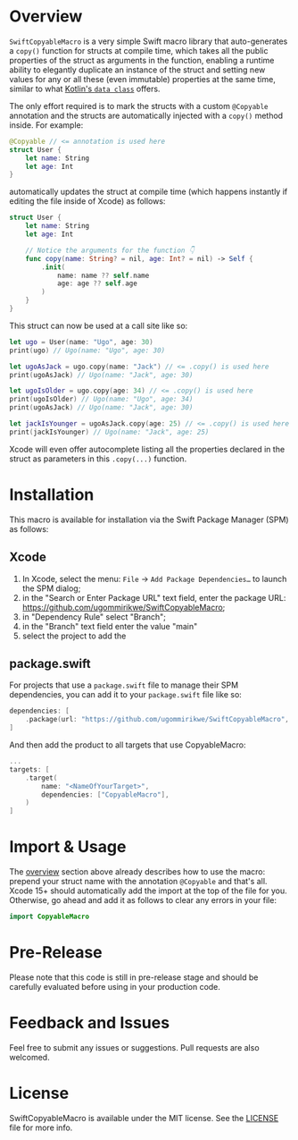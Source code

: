 # Overview

`SwiftCopyableMacro` is a very simple Swift macro library that auto-generates a `copy()` function for structs at compile time, which takes all the public properties of the struct as arguments in the function, enabling a runtime ability to elegantly duplicate an instance of the struct and setting new values for any or all these (even immutable) properties at the same time, similar to what [Kotlin's `data class`](https://kotlinlang.org/docs/data-classes.html#copying) offers.

The only effort required is to mark the structs with a custom `@Copyable` annotation and the structs are automatically injected with a `copy()` method inside. For example:

```swift
@Copyable // <= annotation is used here
struct User {
    let name: String
    let age: Int
}
```

automatically updates the struct at compile time (which happens instantly if editing the file inside of Xcode) as follows:

```swift
struct User {
    let name: String
    let age: Int

    // Notice the arguments for the function 👇
    func copy(name: String? = nil, age: Int? = nil) -> Self {
        .init(
            name: name ?? self.name
            age: age ?? self.age
        )
    }
}
```

This struct can now be used at a call site like so:

```swift
let ugo = User(name: "Ugo", age: 30)
print(ugo) // Ugo(name: "Ugo", age: 30)

let ugoAsJack = ugo.copy(name: "Jack") // <= .copy() is used here
print(ugoAsJack) // Ugo(name: "Jack", age: 30)

let ugoIsOlder = ugo.copy(age: 34) // <= .copy() is used here
print(ugoIsOlder) // Ugo(name: "Ugo", age: 34)
print(ugoAsJack) // Ugo(name: "Jack", age: 30)

let jackIsYounger = ugoAsJack.copy(age: 25) // <= .copy() is used here
print(jackIsYounger) // Ugo(name: "Jack", age: 25)
```

Xcode will even offer autocomplete listing all the properties declared in the struct as parameters in this `.copy(...)` function.

# Installation
This macro is available for installation via the Swift Package Manager (SPM) as follows:

## Xcode
1. In Xcode, select the menu: `File` → `Add Package Dependencies…` to launch the SPM dialog;
2. in the "Search or Enter Package URL" text field, enter the package URL: https://github.com/ugommirikwe/SwiftCopyableMacro;
3. in "Dependency Rule" select "Branch";
4. in the "Branch" text field enter the value "main"
5. select the project to add the 

## package.swift
For projects that use a `package.swift` file to manage their SPM dependencies, you can add it to your `package.swift` file like so:

```swift
dependencies: [
    .package(url: "https://github.com/ugommirikwe/SwiftCopyableMacro", .branch("main"))
]
```

And then add the product to all targets that use CopyableMacro:

```swift
...
targets: [
    .target(
        name: "<NameOfYourTarget>", 
        dependencies: ["CopyableMacro"],
    )
]
```

# Import & Usage
The [overview](#overview) section above already describes how to use the macro: prepend your struct name with the annotation `@Copyable` and that's all. Xcode 15+ should automatically add the import at the top of the file for you. Otherwise, go ahead and add it as follows to clear any errors in your file:

```swift
import CopyableMacro
```

# Pre-Release
Please note that this code is still in pre-release stage and should be carefully evaluated before using in your production code.

# Feedback and Issues
Feel free to submit any issues or suggestions. Pull requests are also welcomed. 

# License
SwiftCopyableMacro is available under the MIT license. See the [LICENSE](LICENSE) file for more info.
